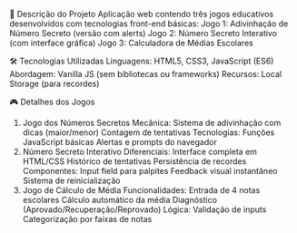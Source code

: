 📝 Descrição do Projeto
Aplicação web contendo três jogos educativos desenvolvidos com tecnologias front-end básicas:
Jogo 1: Adivinhação de Número Secreto (versão com alerts)
Jogo 2: Número Secreto Interativo (com interface gráfica)
Jogo 3: Calculadora de Médias Escolares

🛠 Tecnologias Utilizadas
Linguagens: HTML5, CSS3, JavaScript (ES6)
Abordagem: Vanilla JS (sem bibliotecas ou frameworks)
Recursos: Local Storage (para recordes)

🎮 Detalhes dos Jogos
1. Jogo dos Números Secretos
Mecânica:
Sistema de adivinhação com dicas (maior/menor)
Contagem de tentativas
Tecnologias:
Funções JavaScript básicas
Alertas e prompts do navegador
2. Número Secreto Interativo
Diferenciais:
Interface completa em HTML/CSS
Histórico de tentativas
Persistência de recordes
Componentes:
Input field para palpites
Feedback visual instantâneo
Sistema de reinicialização
3. Jogo de Cálculo de Média
Funcionalidades:
Entrada de 4 notas escolares
Cálculo automático da média
Diagnóstico (Aprovado/Recuperação/Reprovado)
Lógica:
Validação de inputs
Categorização por faixas de notas